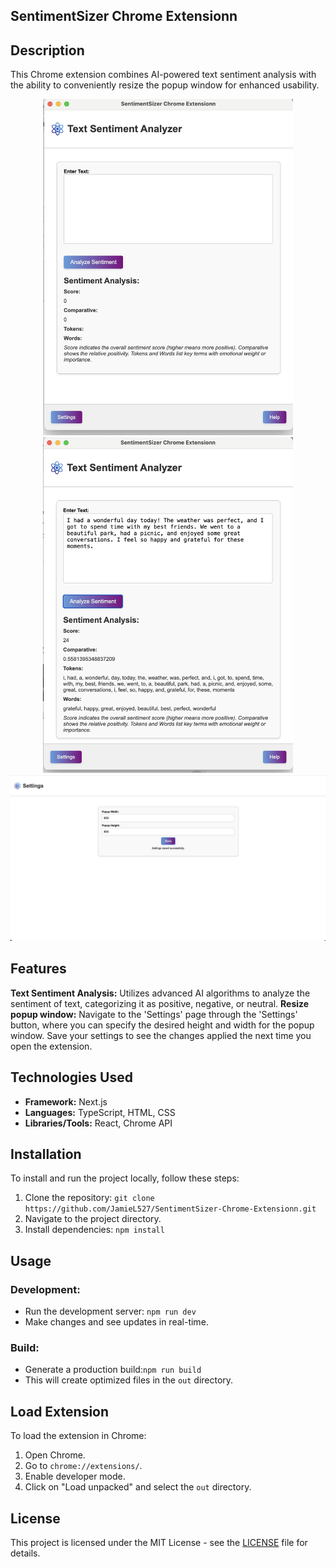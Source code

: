 ## SentimentSizer Chrome Extensionn

## Description
This Chrome extension combines AI-powered text sentiment analysis with the ability to conveniently resize the popup window for enhanced usability.

<p align="center">
  <img src="./screenshot3.jpg" alt="Screenshot 1" width="400"/>
  <img src="./screenshot2.jpg" alt="Screenshot 2" width="400"/>
  <img src="./screenshot1.jpg" alt="Screenshot 3" width="800"/>
</p>

## Features
**Text Sentiment Analysis:** Utilizes advanced AI algorithms to analyze the sentiment of text, categorizing it as positive, negative, or neutral.
**Resize popup window:** Navigate to the 'Settings' page through the 'Settings' button, where you can specify the desired height and width for the popup window. Save your settings to see the changes applied the next time you open the extension.

## Technologies Used
- **Framework:** Next.js
- **Languages:** TypeScript, HTML, CSS
- **Libraries/Tools:** React, Chrome API

## Installation
To install and run the project locally, follow these steps:

1. Clone the repository: `git clone https://github.com/JamieL527/SentimentSizer-Chrome-Extensionn.git`
2. Navigate to the project directory.
3. Install dependencies: `npm install`

## Usage
### Development:
- Run the development server: `npm run dev`
- Make changes and see updates in real-time.

### Build:
- Generate a production build:`npm run build`
- This will create optimized files in the `out` directory.

## Load Extension
To load the extension in Chrome:

1. Open Chrome.
2. Go to `chrome://extensions/`.
3. Enable developer mode.
4. Click on "Load unpacked" and select the `out` directory.

## License
This project is licensed under the MIT License - see the [LICENSE](LICENSE) file for details.
